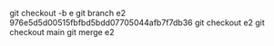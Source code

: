 git checkout -b e
git branch e2 976e5d5d00515fbfbd5bdd07705044afb7f7db36
git checkout e2
git checkout main 
git merge e2